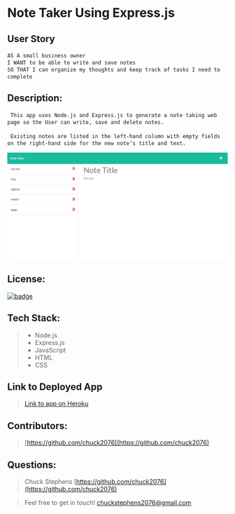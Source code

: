 # Note Taker Using Express.js

## User Story

```
AS A small business owner
I WANT to be able to write and save notes
SO THAT I can organize my thoughts and keep track of tasks I need to complete
```

## Description:
```
 This app uses Node.js and Express.js to generate a note taking web page so the User can write, save and delete notes.  

 Existing notes are listed in the left-hand column with empty fields on the right-hand side for the new note’s title and text.

 ```
 ![Note Taker](./Assets/screenshot.png)

## License: 

[![badge](https://img.shields.io/badge/license-MIT-brightgreen)](MIT)

## Tech Stack:
 > * Node.js 
 > * Express.js 
 > * JavaScript
 > * HTML
 > * CSS 


## Link to Deployed App

> [Link to app on Heroku](https://note-taking-app-crs.herokuapp.com/)

## Contributors:

> [https://github.com/chuck2076](https://github.com/chuck2076)

## Questions:

> Chuck Stephens 
> [https://github.com/chuck2076](https://github.com/chuck2076) 

>Feel free to get in touch! 
> [chuckstephens2076@gmail.com](mailto:chuckstephens2076@gmail.com)


